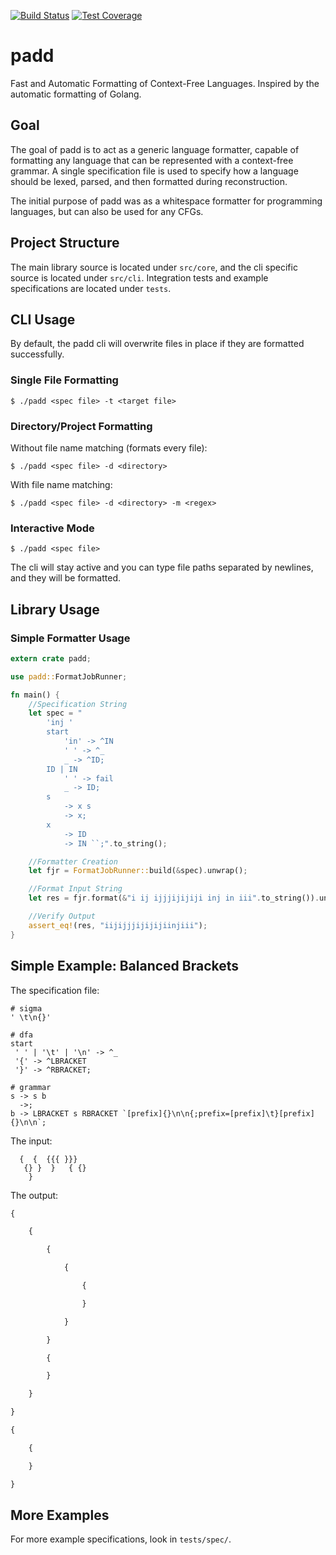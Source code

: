 [![Build Status](https://travis-ci.org/srhickma/padd.svg?branch=master)](https://travis-ci.org/srhickma/padd)
[![Test Coverage](https://codecov.io/gh/srhickma/padd/branch/master/graph/badge.svg)](https://codecov.io/gh/srhickma/padd)

# padd
Fast and Automatic Formatting of Context-Free Languages. Inspired by the automatic formatting of 
Golang.

## Goal
The goal of padd is to act as a generic language formatter, capable of formatting any language that can be represented with a context-free grammar. A single specification file is used to specify how a language should be lexed, parsed, and then formatted during reconstruction.

The initial purpose of padd was as a whitespace formatter for programming languages, but can also be used for any CFGs.

## Project Structure
The main library source is located under `src/core`, and the cli specific source is located under `src/cli`.
Integration tests and example specifications are located under `tests`.

## CLI Usage
By default, the padd cli will overwrite files in place if they are formatted successfully.

### Single File Formatting
```shell
$ ./padd <spec file> -t <target file>
```
### Directory/Project Formatting
Without file name matching (formats every file):
```shell
$ ./padd <spec file> -d <directory>
```
With file name matching:
```shell
$ ./padd <spec file> -d <directory> -m <regex>
```
### Interactive Mode
```shell
$ ./padd <spec file>
```
The cli will stay active and you can type file paths separated by newlines, and they will be formatted.

## Library Usage
### Simple Formatter Usage
```rust
extern crate padd;

use padd::FormatJobRunner;

fn main() {
    //Specification String
    let spec = "
        'inj '
        start
            'in' -> ^IN
            ' ' -> ^_
            _ -> ^ID;
        ID | IN
            ' ' -> fail
            _ -> ID;
        s
            -> x s
            -> x;
        x
            -> ID
            -> IN ``;".to_string();

    //Formatter Creation
    let fjr = FormatJobRunner::build(&spec).unwrap();

    //Format Input String
    let res = fjr.format(&"i ij ijjjijijiji inj in iii".to_string()).unwrap();

    //Verify Output
    assert_eq!(res, "iijijjjijijijiinjiii");
}
```

## Simple Example: Balanced Brackets
The specification file:
```
# sigma
' \t\n{}'

# dfa
start
 ' ' | '\t' | '\n' -> ^_
 '{' -> ^LBRACKET
 '}' -> ^RBRACKET;

# grammar
s -> s b
  ->;
b -> LBRACKET s RBRACKET `[prefix]{}\n\n{;prefix=[prefix]\t}[prefix]{}\n\n`;
```
The input:
```
  {  {  {{{ }}}
   {} }  }   { {}
    }
```
The output:
```txt
{

	{

		{

			{

				{

				}

			}

		}

		{

		}

	}

}

{

	{

	}

}
```

## More Examples
For more example specifications, look in `tests/spec/`.
